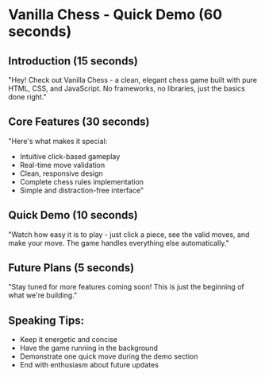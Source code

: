 # Vanilla Chess - Quick Demo (60 seconds)

## Introduction (15 seconds)
"Hey! Check out Vanilla Chess - a clean, elegant chess game built with pure HTML, CSS, and JavaScript. No frameworks, no libraries, just the basics done right."

## Core Features (30 seconds)
"Here's what makes it special:
- Intuitive click-based gameplay
- Real-time move validation
- Clean, responsive design
- Complete chess rules implementation
- Simple and distraction-free interface"

## Quick Demo (10 seconds)
"Watch how easy it is to play - just click a piece, see the valid moves, and make your move. The game handles everything else automatically."

## Future Plans (5 seconds)
"Stay tuned for more features coming soon! This is just the beginning of what we're building."

## Speaking Tips:
- Keep it energetic and concise
- Have the game running in the background
- Demonstrate one quick move during the demo section
- End with enthusiasm about future updates 
